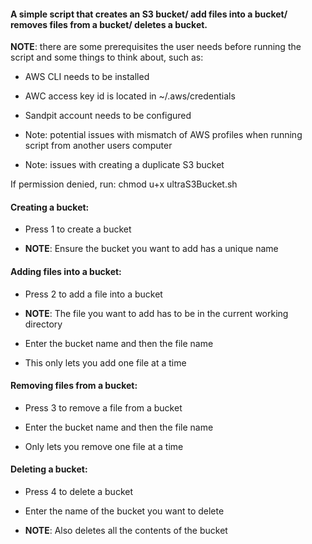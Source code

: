 <h4>A simple script that creates an S3 bucket/ add files into a bucket/ removes files from a bucket/ deletes a bucket.</h4>

**NOTE**: there are some prerequisites the user needs before running the script and some things to think about, such as:

- AWS CLI needs to be installed

- AWC access key id is located in ~/.aws/credentials
	
- Sandpit account needs to be configured
	
- Note:  potential issues with mismatch of AWS profiles when running script from another users computer
	
- Note: issues with creating a duplicate S3 bucket 

If permission denied, run:
    chmod u+x ultraS3Bucket.sh

<h4>Creating a bucket:</h4>

- Press 1 to create a bucket

- **NOTE**: Ensure the bucket you want to add has a unique name

<h4>Adding files into a bucket:</h4>

- Press 2 to add a file into a bucket

- **NOTE**: The file you want to add has to be in the current working directory

- Enter the bucket name and then the file name

- This only lets you add one file at a time

<h4>Removing files from a bucket:</h4>

- Press 3 to remove a file from a bucket

- Enter the bucket name and then the file name

- Only lets you remove one file at a time

<h4>Deleting a bucket:</h4>

- Press 4 to delete a bucket

- Enter the name of the bucket you want to delete

- **NOTE**: Also deletes all the contents of the bucket